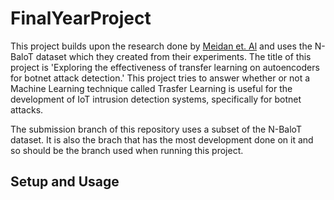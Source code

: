 # FinalYearProject
 
This project builds upon the research done by [Meidan et. Al](https://arxiv.org/pdf/1805.03409.pdf) and uses the N-BaloT dataset which they created from their experiments. The title of this project is 'Exploring the effectiveness of transfer learning on autoencoders for botnet attack detection.' This project tries to answer whether or not a Machine Learning technique called Trasfer Learning is useful for the development of IoT intrusion detection systems, specifically for botnet attacks.

The submission branch of this repository uses a subset of the N-BaloT dataset. It is also the brach that has the most development done on it and so should be the branch used when running this project.

## Setup and Usage

